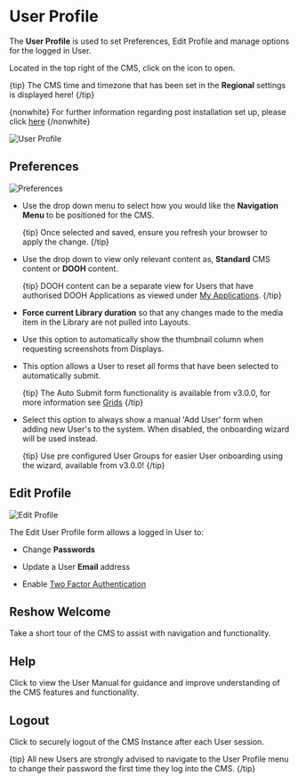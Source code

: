<!--toc=tour-->

# User Profile

The **User Profile** is used to set Preferences, Edit Profile and manage options for the logged in User.

Located in the top right of the CMS, click on the icon to open.

{tip}
The CMS time and timezone that has been set in the **Regional** settings is displayed here!
{/tip}

{nonwhite}
For further information regarding post installation set up, please click [here](https://xibo.org.uk/docs/setup/xibo-cms-post-installation-setup-guide)
{/nonwhite}

![User Profile](img/tour_user_profile.png)

## Preferences

![Preferences](img/v3_tour_profile_preferences.png) 

- Use the drop down menu to select how you would like the **Navigation Menu** to be positioned for the CMS.

  {tip}
  Once selected and saved, ensure you refresh your browser to apply the change.
  {/tip}

- Use the drop down to view only relevant content as, **Standard** CMS content or **DOOH** content.

  {tip}
  DOOH content can be a separate view for Users that have authorised DOOH Applications as viewed under [My Applications](users_administration.html#my_applications).
  {/tip}

- **Force current Library duration** so that any changes made to the media item in the Library are not pulled into Layouts.

- Use this option to automatically show the thumbnail column when requesting screenshots from Displays.

- This option allows a User to reset all forms that have been selected to automatically submit.

  {tip}
  The Auto Submit form functionality is available from v3.0.0, for more information see [Grids](tour_grids.html)
  {/tip}

- Select this option to always show a manual 'Add User' form when adding new User's to the system. When disabled, the onboarding wizard will be used instead.

  {tip}
  Use pre configured User Groups for easier User onboarding using the wizard, available from v3.0.0!
  {/tip}

## Edit Profile

![Edit Profile](img/v3_tour_edit_profile.png)

The Edit User Profile form allows a logged in User to:

- Change **Passwords**
- Update a User **Email** address

- Enable [Two Factor Authentication](tour_two_factor_authentication.html) 

## Reshow Welcome

Take a short tour of the CMS to assist with navigation and functionality.

## Help

Click to view the User Manual for guidance and improve understanding of the CMS features and functionality.

## Logout

Click to securely logout of the CMS Instance after each User session.

{tip}
All new Users are strongly advised to navigate to the User Profile menu to change their password the first time they log into the CMS.
{/tip}